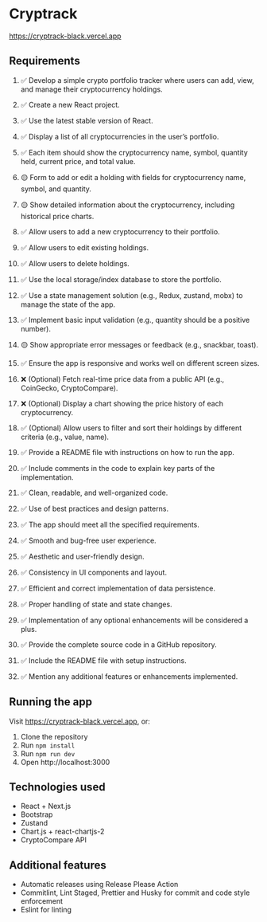 # Cryptrack

https://cryptrack-black.vercel.app

## Requirements

1. ✅ Develop a simple crypto portfolio tracker where users can add, view, and manage their cryptocurrency holdings.
2. ✅ Create a new React project.
3. ✅ Use the latest stable version of React.
4. ✅ Display a list of all cryptocurrencies in the userʼs portfolio.
5. ✅ Each item should show the cryptocurrency name, symbol, quantity held, current price, and total value.
6. 🟡 Form to add or edit a holding with fields for cryptocurrency name, symbol, and quantity.
7. 🟡 Show detailed information about the cryptocurrency, including historical price charts.
8. ✅ Allow users to add a new cryptocurrency to their portfolio.
9. ✅ Allow users to edit existing holdings.
10. ✅ Allow users to delete holdings.
11. ✅ Use the local storage/index database to store the portfolio.
12. ✅ Use a state management solution (e.g., Redux, zustand, mobx) to manage the state of the app.
13. ✅ Implement basic input validation (e.g., quantity should be a positive number).
14. 🟡 Show appropriate error messages or feedback (e.g., snackbar, toast).
15. ✅ Ensure the app is responsive and works well on different screen sizes.
16. ❌ (Optional) Fetch real-time price data from a public API (e.g., CoinGecko, CryptoCompare).
17. ❌ (Optional) Display a chart showing the price history of each cryptocurrency.
18. ✅ (Optional) Allow users to filter and sort their holdings by different criteria (e.g., value, name).
19. ✅ Provide a README file with instructions on how to run the app.
20. ✅ Include comments in the code to explain key parts of the implementation.

21. ✅ Clean, readable, and well-organized code.
22. ✅ Use of best practices and design patterns.
23. ✅ The app should meet all the specified requirements.
24. ✅ Smooth and bug-free user experience.
25. ✅ Aesthetic and user-friendly design.
26. ✅ Consistency in UI components and layout.
27. ✅ Efficient and correct implementation of data persistence.
28. ✅ Proper handling of state and state changes.
29. ✅ Implementation of any optional enhancements will be considered a plus.

30. ✅ Provide the complete source code in a GitHub repository.
31. ✅ Include the README file with setup instructions.
32. ✅ Mention any additional features or enhancements implemented.

## Running the app

Visit https://cryptrack-black.vercel.app, or:

1. Clone the repository
2. Run `npm install`
3. Run `npm run dev`
4. Open http://localhost:3000

## Technologies used

- React + Next.js
- Bootstrap
- Zustand
- Chart.js + react-chartjs-2
- CryptoCompare API

## Additional features

- Automatic releases using Release Please Action
- Commitlint, Lint Staged, Prettier and Husky for commit and code style enforcement
- Eslint for linting
